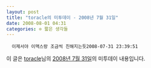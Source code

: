 ```yaml
---
layout: post
title: "toracle의 미투데이 - 2008년 7월 31일"
date: 2008-08-01 04:31
categories: ⊙ 짧은 생각들
---
```



    
      이제서야 이맥스랑 조금씩 친해지는듯2008-07-31 23:39:51

    
    

이 글은 [toracle](http://me2day.net/toracle)님의 [2008년 7월 31일](http://me2day.net/toracle/2008/07/31#14:39:51)의 미투데이 내용입니다.


   
       
